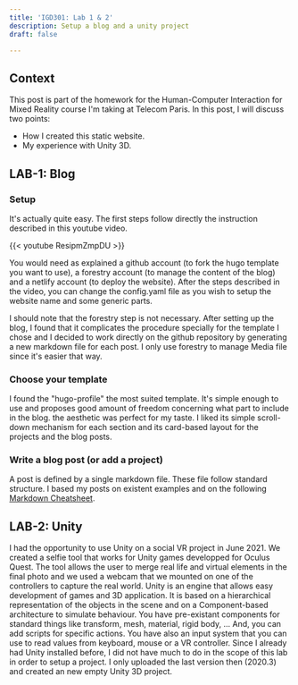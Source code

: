 ```yaml
---
title: 'IGD301: Lab 1 & 2'
description: Setup a blog and a unity project
draft: false

---
```

## Context
This post is part of the homework for the Human-Computer Interaction for Mixed Reality course I'm taking at Telecom Paris. In this post, I will discuss two points:
 - How I created this static website.
 - My experience with Unity 3D.
 
 
## LAB-1: Blog

### Setup

It's actually quite easy. The first steps follow directly the instruction described in this youtube video.

{{< youtube ResipmZmpDU >}}

You would need as explained a github account (to fork the hugo template you want to use), a forestry account (to manage the content of the blog) and a netlify account (to deploy the website). After the steps described in the video, you can change the config.yaml file as you wish to setup the website name and some generic parts.

I should note that the forestry step is not necessary. After setting up the blog, I found that it complicates the procedure specially for the template I chose and I decided to work directly on the github repository by generating a new markdown file for each post. I only use forestry to manage Media file since it's easier that way.

### Choose your template

I found the "hugo-profile" the most suited template. It's simple enough to use and proposes good amount of freedom concerning what part to include in the blog. the aesthetic was perfect for my taste. I liked its simple scroll-down mechanism for each section and its card-based layout for the projects and the blog posts.

### Write a blog post (or add a project)

A post is defined by a single markdown file. These file follow standard structure. I based my posts on existent examples and on the following [Markdown Cheatsheet](https://github.com/adam-p/markdown-here/wiki/Markdown-Cheatsheet "Markdown Cheatsheet").


## LAB-2: Unity 

I had the opportunity to use  Unity on a social VR project in June 2021. We created a selfie tool that works for Unity games developped for Oculus Quest. The tool allows the user to merge real life and virtual elements in the final photo and we used a webcam that we mounted on one of the controllers to capture the real world. 
Unity is an engine that allows easy development of games and 3D application. It is based on a hierarchical representation of the objects in the scene and on a Component-based architecture to simulate behaviour. You have pre-existant components for standard things like transform, mesh, material, rigid body, ... And, you can add scripts for specific actions. You have also an input system that you can use to read values from keyboard, mouse or a VR controller.
Since I already had Unity installed before, I did not have much to do in the scope of this lab in order to setup a project. I only uploaded the last version then (2020.3) and created an new empty Unity 3D project.
